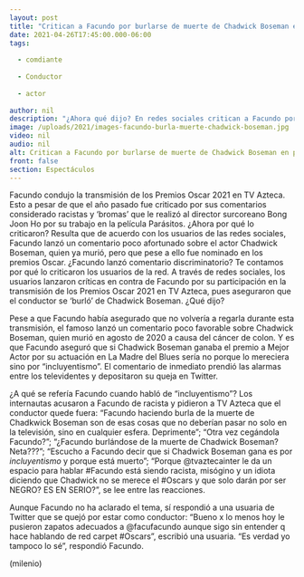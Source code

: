 ```yaml
---
layout: post
title: "Critican a Facundo por burlarse de muerte de Chadwick Boseman en plena transmisión de los Oscar 2021"
date: 2021-04-26T17:45:00.000-06:00
tags:
  
  - comdiante
  
  - Conductor
  
  - actor
  
author: nil
description: "¿Ahora qué dijo? En redes sociales critican a Facundo por comentario desafortunado contra Chadwick Boseman. ¿Se burló de su muerte? Te contamos lo que sucedió durante la transmisión de los Oscar 2021 por TV Azteca. "
image: /uploads/2021/images-facundo-burla-muerte-chadwick-boseman.jpg
video: nil
audio: nil
alt: Critican a Facundo por burlarse de muerte de Chadwick Boseman en plena transmisión de los Oscar 2021
front: false
section: Espectáculos
---
```


Facundo condujo la transmisión de los Premios Oscar 2021 en TV Azteca. Esto a pesar de que el año pasado fue criticado por sus comentarios considerado racistas y ‘bromas’ que le realizó al director surcoreano Bong Joon Ho por su trabajo en la película Parásitos.  ¿Ahora por qué lo criticaron? Resulta que de acuerdo con los usuarios de las redes sociales, Facundo lanzó un comentario poco afortunado sobre el actor Chadwick Boseman, quien ya murió, pero que pese a ello fue nominado en los premios Oscar. ¿Facundo lanzó comentario discriminatorio? Te contamos por qué lo criticaron los usuarios de la red. A través de redes sociales, los usuarios lanzaron críticas en contra de Facundo por su participación en la transmisión de los Premios Oscar 2021 en TV Azteca, pues aseguraron que el conductor se ‘burló’ de Chadwick Boseman. ¿Qué dijo? 

Pese a que Facundo había asegurado que no volvería a regarla durante esta transmisión, el famoso lanzó un comentario poco favorable sobre Chadwick Boseman, quien murió en agosto de 2020 a causa del cáncer de colon. Y es que Facundo aseguró que si Chadwick Boseman ganaba el premio a Mejor Actor por su actuación en La Madre del Blues sería no porque lo mereciera sino por “incluyentismo”. El comentario de inmediato prendió las alarmas entre los televidentes y depositaron su queja en Twitter. 

¿A qué se refería Facundo cuando habló de “incluyentismo”? Los internautas acusaron a Facundo de racista y pidieron a TV Azteca que el conductor quede fuera: “Facundo haciendo burla de la muerte de Chadkwick Boseman son de esas cosas que no deberían pasar no solo en la televisión, sino en cualquier esfera. Deprimente”; “Otra vez cegándola Facundo?”; “¿Facundo burlándose de la muerte de Chadwick Boseman? Neta???”; “Escucho a Facundo decir que si Chadwick Boseman gana es por *incluyentismo* y porque está muerto”; “Porque @tvaztecainter le da un espacio para hablar #Facundo está siendo racista, misógino y un idiota diciendo que Chadwick no se merece el #Oscars y que solo darán por ser NEGRO? ES EN SERIO?”, se lee entre las reacciones. 

Aunque Facundo no ha aclarado el tema, sí respondió a una usuaria de Twitter que se quejó por estar como conductor: “Bueno x lo menos hoy le pusieron zapatos adecuados a @facufacundo aunque sigo sin entender q hace hablando de red carpet #Oscars”, escribió una usuaria. “Es verdad yo tampoco lo sé”, respondió Facundo.

(milenio)
